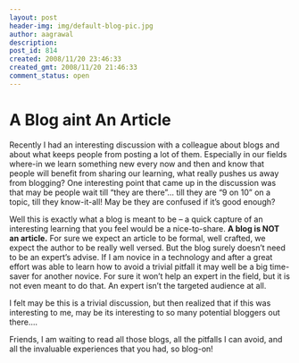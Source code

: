 ```yaml
---
layout: post
header-img: img/default-blog-pic.jpg
author: aagrawal
description: 
post_id: 814
created: 2008/11/20 23:46:33
created_gmt: 2008/11/20 21:46:33
comment_status: open
---
```


# A Blog aint An Article

Recently I had an interesting discussion with a colleague about blogs and about what keeps people from posting a lot of them. Especially in our fields where-in we learn something new every now and then and know that people will benefit from sharing our learning, what really pushes us away from blogging?  One interesting point that came up in the discussion was that may be people wait till “they are there”… till they are “9 on 10” on a topic, till they know-it-all! May be they are confused if it’s good enough?

Well this is exactly what a blog is meant to be – a quick capture of an interesting learning that you feel would be a nice-to-share. **A blog is NOT an article.** For sure we expect an article to be formal, well crafted, we expect the author to be really well versed. But the blog surely doesn’t need to be an expert’s advise. If I am novice in a technology and after a great effort was able to learn how to avoid a trivial pitfall it may well be a big time-saver for another novice. For sure it won’t help an expert in the field, but it is not even meant to do that. An expert isn’t the targeted audience at all.

I felt may be this is a trivial discussion, but then realized that if this was interesting to me, may be its interesting to so many potential bloggers out there….

Friends, I am waiting to read all those blogs, all the pitfalls I can avoid, and all the invaluable experiences that you had, so blog-on!